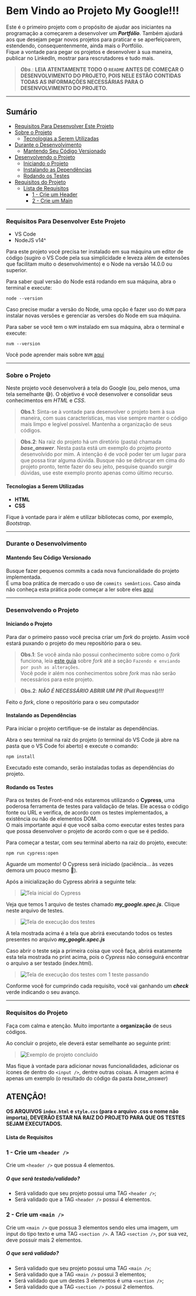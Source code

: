 # Bem Vindo ao Projeto My Google!!!

Este é o primeiro projeto com o propósito de ajudar aos iniciantes na programação a começarem a desenvolver um *__Portfólio__*. Também ajudará aos que
desejam pegar novos projetos para praticar e se aperfeiçoarem, estendendo, consequentenmente, ainda mais o Portfólio. </br>
Fique a vontade para pegar os projetos e desenvolver à sua maneira, publicar no LinkedIn, mostrar para rescrutadores e tudo mais.

>*__Obs__*.: __LEIA ATENTAMENTE TODO O `README` ANTES DE COMEÇAR O DESENVOLVIMENTO DO PROJETO, POIS NELE ESTÃO CONTIDAS TODAS AS INFORMAÇÕES NECESSÁRIAS PARA O DESENVOLVIMENTO DO PROJETO.__

---

## Sumário
  - [Requisitos Para Desenvolver Este Projeto](#requisitos-para-desenvolver-este-projeto)
  - [Sobre o Projeto](#sobre-o-projeto)
     - [Tecnologias a Serem Utilizadas](#tecnologias-a-serem-utilizadas)
  - [Durante o Desenvolvimento](#durante-o-desenvolvimento)
     - [Mantendo Seu Código Versionado](#mantendo-seu-código-versionado)
  - [Desenvolvendo o Projeto](#desenvolvendo-o-projeto)
     - [Iniciando o Projeto](#iniciando-o-projeto)
     - [Instalando as Dependências](#instalando-as-dependências)
     - [Rodando os Testes](#rodando-os-testes)
  - [Requisitos do Projeto](#requisitos-do-projeto)
     - [Lista de Requisitos](#lista-de-requisitos)
       - [1 - Crie um Header](#1---crie-um-header)
       - [2 - Crie um Main](#2---crie-um-main)
---

### Requisitos Para Desenvolver Este Projeto

- VS Code
- NodeJS v14^

Para este projeto você precisa ter instalado em sua máquina um editor de código (sugiro o VS Code pela sua simplicidade e leveza além
de extensões que facilitam muito o desenvolvimento) e o Node na versão 14.0.0 ou superior.

Para saber qual versão do Node está rodando em sua máquina, abra o terminal e execute:

```
node --version
```

Caso precise mudar a versão do Node, uma opção é fazer uso do `NVM` para instalar novas versões e gerenciar as versões do Node em sua máquina.

Para saber se você tem o `NVM` instalado em sua máquina, abra o terminal e execute:

```
nvm --version
```

Você pode aprender mais sobre `NVM` <a href='https://github.com/nvm-sh/nvm'>aqui</a>

---

### Sobre o Projeto

Neste projeto você desenvolverá a tela do Google (ou, pelo menos, uma tela semelhante :sweat_smile:). O objetivo é você desenvolver e consolidar seus
conhecimentos em _HTML_ e _CSS_.

>__Obs.1__: Sinta-se à vontade para desenvolver o projeto bem à sua maneira, com suas características, mas vise sempre manter o código mais limpo e legível
possível. Mantenha a organização de seus códigos.

>__Obs.2__: Na raiz do projeto há um diretório (pasta) chamada *__base_answer__*. Nesta pasta está um exemplo do projeto pronto desenvolvido por mim. A intenção
é de você poder ter um lugar para que possa tirar alguma dúvida. Busque não se debruçar em cima do projeto pronto, tente fazer do seu jeito, pesquise quando
surgir dúvidas, use este exemplo pronto apenas como último recurso.

#### Tecnologias a Serem Utilizadas

- __HTML__
- __CSS__

Fique à vontade para ir além e utilizar bibliotecas como, por exemplo, _Bootstrap_.

---

### Durante o Desenvolvimento

#### Mantendo Seu Código Versionado

Busque fazer pequenos commits a cada nova funcionalidade do projeto implementada. </br>
É uma boa prática de mercado o uso de `commits semânticos`. Caso ainda não conheça esta prática pode começar a ler sobre eles <a href='https://medium.com/linkapi-solutions/conventional-commits-pattern-3778d1a1e657'>aqui</a>

---

### Desenvolvendo o Projeto

#### Iniciando o Projeto

Para dar o primeiro passo você precisa criar um _fork_ do projeto. Assim você estará puxando o projeto do meu repositório para o seu.

>__Obs.1__: Se você ainda não possui conhecimento sobre como o _fork_ funciona, leia <a href='https://docs.github.com/pt/get-started/quickstart/contributing-to-projects'>este guia</a> sobre _fork_ até a seção `Fazendo e enviando por push as alterações`. </br> Você pode ir além nos conhecimentos sobre _fork_ mas não serão necessários para este projeto.

>__Obs.2__: *__NÃO É NECESSÁRIO ABRIR UM PR (Pull Request)!!!__*

Feito o _fork_, clone o repositório para o seu computador

#### Instalando as Dependências

Para iniciar o projeto certifique-se de instalar as dependências.

Abra o seu terminal na raiz do projeto (o terminal do VS Code já abre na pasta que o VS Code foi aberto) e execute o comando:

```
npm install
```

Executado este comando, serão instaladas todas as dependências do projeto.

#### Rodando os Testes

Para os testes de Front-end nós estaremos utilizando o __Cypress__, uma poderosa ferramenta de testes para validação de telas. Ele acessa o código fonte ou URL e verifica, de acordo com os testes implementados, a existência ou não de elementos DOM. </br>
O mais importante aqui é que você saiba como executar estes testes para que possa desenvolver o projeto de acordo com o que se é pedido.

Para começar a testar, com seu terminal aberto na raiz do projeto, execute:

```
npm run cypress:open
```

Aguarde um momento! O Cypress será iniciado (paciência... às vezes demora um pouco mesmo :grimacing:).

Após a inicialização do Cypress abrirá a seguinte tela:

><img src='./img_readme/cypress-tela_testes.png' alt='Tela inicial do Cypress'/> </br>

Veja que temos 1 arquivo de testes chamado *__my_google.spec.js__*. Clique neste arquivo de testes.

><img src='./img_readme/cypress-tela_executando_testes.png' alt='Tela de execução dos testes' /> </br>

A tela mostrada acima é a tela que abrirá executando todos os testes presentes no arquivo *__my_google.spec.js__*

Caso abrir o teste seja a primeira coisa que você faça, abrirá exatamente esta tela mostrada no print acima, pois o _Cypress_ não conseguirá encontrar o arquivo a ser testado (index.html).

><img src='./img_readme/cypress-tela_executando_teste_passando.png' alt='Tela de execução dos testes com 1 teste passando' /> </br>

Conforme você for cumprindo cada requisito, você vai ganhando um *__check__* verde indicando o seu avanço.

---

### Requisitos do Projeto

Faça com calma e atenção. Muito importante a __organização__ de seus códigos.

Ao concluir o projeto, ele deverá estar semelhante ao seguinte print:

><img src='./img_readme/projeto-finalizado.png' alt='Exemplo de projeto concluído'> </br>

Mas fique à vontade para adicionar novas funcionalidades, adicionar os ícones de dentro do `<input />`, dentre outras coisas. A imagem acima é apenas um exemplo (o resultado do código da pasta _base_answer_)

## ATENÇÂO!
#### OS ARQUIVOS `index.html` e `style.css` (para o arquivo .css o nome não importa), DEVERÃO ESTAR NA RAIZ DO PROJETO PARA QUE OS TESTES SEJAM EXECUTADOS. </br>

#### Lista de Requisitos

### 1 - Crie um `<header />`

Crie um `<header />` que possua 4 elementos.

##### O que será testado/validado?

- Será validado que seu projeto possui uma TAG `<header />`;
- Será validado que a TAG `<header />` possui 4 elementos.

### 2 - Crie um `<main />`

Crie um `<main />` que possua 3 elementos sendo eles uma imagem, um input do tipo texto e uma TAG `<section />`. A TAG `<section />`, por sua vez, deve possuir mais 2 elementos.

##### O que será validado?

- Será validado que seu projeto possui uma TAG `<main />`;
- Será validado que a TAG `<main />` possui 3 elementos;
- Será validado que um destes 3 elementos é uma `<section />`;
- Será validado que a TAG `<section />` possui 2 elementos.
